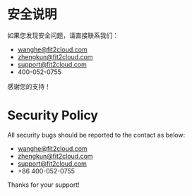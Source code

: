 # 安全说明

如果您发现安全问题，请直接联系我们：

- wanghe@fit2cloud.com
- zhengkun@fit2cloud.com
- support@fit2cloud.com
- 400-052-0755

感谢您的支持！

# Security Policy

All security bugs should be reported to the contact as below:

- wanghe@fit2cloud.com
- zhengkun@fit2cloud.com
- support@fit2cloud.com
- +86 400-052-0755

Thanks for your support!
